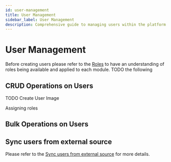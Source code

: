 ```yaml
---
id: user-management
title: User Management
sidebar_label: User Management
description: Comprehensive guide to managing users within the platform
---
```


# User Management

Before creating users please refer to the [Roles](../rbac/roles) to have an understanding of roles being available and applied to each module.
TODO the following

## CRUD Operations on Users

TODO Create User Image

Assigning roles 



## Bulk Operations on Users



##  Sync users from external source
Please refer to the [Sync users from external source](./external-sync) for more details.